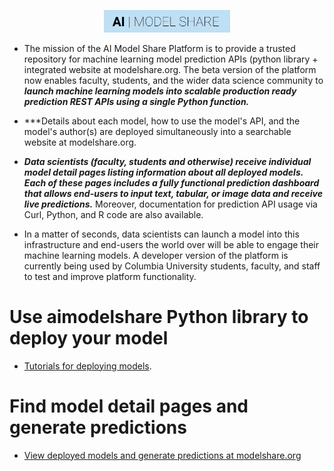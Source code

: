 <p align="center"><img width="40%" src="docs/aimodshare_banner.jpg" /></p>

- The mission of the AI Model Share Platform is to provide a trusted repository for machine learning model prediction APIs (python library + integrated website at modelshare.org.  The beta version of the platform now enables faculty, students, and the wider data science community to ***launch machine learning models into scalable production ready prediction REST APIs using a single Python function.*** 

- ***Details about each model, how to use the model's API, and the model's author(s) are deployed simultaneously into a searchable website at modelshare.org. 

- ***Data scientists (faculty, students and otherwise) receive individual model detail pages listing information about all deployed models. Each of these pages includes a fully functional prediction dashboard that allows end-users to input text, tabular, or image data and receive live predictions.*** Moreover, documentation for prediction API usage via Curl, Python, and R code are also available.

- In a matter of seconds, data scientists can launch a model into this infrastructure and end-users the world over will be able to engage their machine learning models. A developer version of the platform is currently being used by Columbia University students, faculty, and staff to test and improve platform functionality.

# Use aimodelshare Python library to deploy your model
* [Tutorials for deploying models](https://github.com/aimodelshare/tutorials).

# Find model detail pages and generate predictions
* [View deployed models and generate predictions at modelshare.org](http://mlsite5aimodelshare-dev.s3-website.us-east-2.amazonaws.com/)
